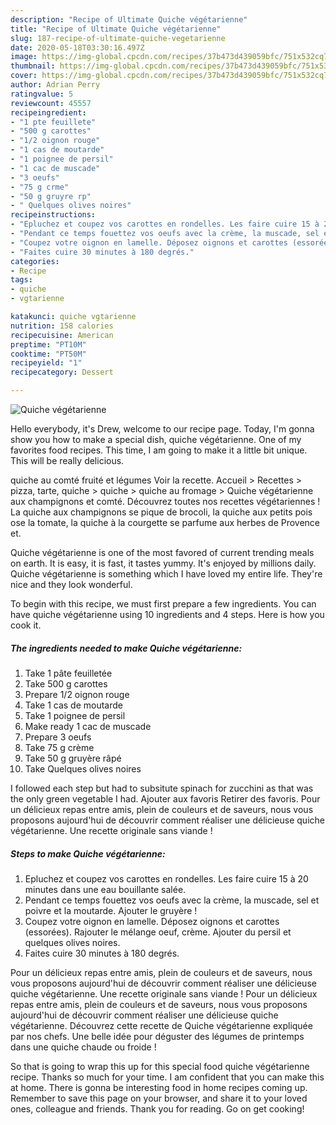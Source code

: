 ```yaml
---
description: "Recipe of Ultimate Quiche végétarienne"
title: "Recipe of Ultimate Quiche végétarienne"
slug: 187-recipe-of-ultimate-quiche-vegetarienne
date: 2020-05-18T03:30:16.497Z
image: https://img-global.cpcdn.com/recipes/37b473d439059bfc/751x532cq70/quiche-vegetarienne-photo-principale-de-la-recette.jpg
thumbnail: https://img-global.cpcdn.com/recipes/37b473d439059bfc/751x532cq70/quiche-vegetarienne-photo-principale-de-la-recette.jpg
cover: https://img-global.cpcdn.com/recipes/37b473d439059bfc/751x532cq70/quiche-vegetarienne-photo-principale-de-la-recette.jpg
author: Adrian Perry
ratingvalue: 5
reviewcount: 45557
recipeingredient:
- "1 pte feuillete"
- "500 g carottes"
- "1/2 oignon rouge"
- "1 cas de moutarde"
- "1 poignee de persil"
- "1 cac de muscade"
- "3 oeufs"
- "75 g crme"
- "50 g gruyre rp"
- " Quelques olives noires"
recipeinstructions:
- "Epluchez et coupez vos carottes en rondelles. Les faire cuire 15 à 20 minutes dans une eau bouillante salée."
- "Pendant ce temps fouettez vos oeufs avec la crème, la muscade, sel et poivre et la moutarde. Ajouter le gruyère !"
- "Coupez votre oignon en lamelle. Déposez oignons et carottes (essorées). Rajouter le mélange oeuf, crème. Ajouter du persil et quelques olives noires."
- "Faites cuire 30 minutes à 180 degrés."
categories:
- Recipe
tags:
- quiche
- vgtarienne

katakunci: quiche vgtarienne 
nutrition: 158 calories
recipecuisine: American
preptime: "PT10M"
cooktime: "PT50M"
recipeyield: "1"
recipecategory: Dessert

---
```



![Quiche végétarienne](https://img-global.cpcdn.com/recipes/37b473d439059bfc/751x532cq70/quiche-vegetarienne-photo-principale-de-la-recette.jpg)

Hello everybody, it's Drew, welcome to our recipe page. Today, I'm gonna show you how to make a special dish, quiche végétarienne. One of my favorites food recipes. This time, I am going to make it a little bit unique. This will be really delicious.

quiche au comté fruité et légumes Voir la recette. Accueil &gt; Recettes &gt; pizza, tarte, quiche &gt; quiche &gt; quiche au fromage &gt; Quiche végétarienne aux champignons et comté. Découvrez toutes nos recettes végétariennes ! La quiche aux champignons se pique de brocoli, la quiche aux petits pois ose la tomate, la quiche à la courgette se parfume aux herbes de Provence et.

Quiche végétarienne is one of the most favored of current trending meals on earth. It is easy, it is fast, it tastes yummy. It's enjoyed by millions daily. Quiche végétarienne is something which I have loved my entire life. They're nice and they look wonderful.


To begin with this recipe, we must first prepare a few ingredients. You can have quiche végétarienne using 10 ingredients and 4 steps. Here is how you cook it.

<!--inarticleads1-->

##### The ingredients needed to make Quiche végétarienne:

1. Take 1 pâte feuilletée
1. Take 500 g carottes
1. Prepare 1/2 oignon rouge
1. Take 1 cas de moutarde
1. Take 1 poignee de persil
1. Make ready 1 cac de muscade
1. Prepare 3 oeufs
1. Take 75 g crème
1. Take 50 g gruyère râpé
1. Take  Quelques olives noires


I followed each step but had to subsitute spinach for zucchini as that was the only green vegetable I had. Ajouter aux favoris Retirer des favoris. Pour un délicieux repas entre amis, plein de couleurs et de saveurs, nous vous proposons aujourd&#39;hui de découvrir comment réaliser une délicieuse quiche végétarienne. Une recette originale sans viande ! 

<!--inarticleads2-->

##### Steps to make Quiche végétarienne:

1. Epluchez et coupez vos carottes en rondelles. Les faire cuire 15 à 20 minutes dans une eau bouillante salée.
1. Pendant ce temps fouettez vos oeufs avec la crème, la muscade, sel et poivre et la moutarde. Ajouter le gruyère !
1. Coupez votre oignon en lamelle. Déposez oignons et carottes (essorées). Rajouter le mélange oeuf, crème. Ajouter du persil et quelques olives noires.
1. Faites cuire 30 minutes à 180 degrés.


Pour un délicieux repas entre amis, plein de couleurs et de saveurs, nous vous proposons aujourd&#39;hui de découvrir comment réaliser une délicieuse quiche végétarienne. Une recette originale sans viande ! Pour un délicieux repas entre amis, plein de couleurs et de saveurs, nous vous proposons aujourd&#39;hui de découvrir comment réaliser une délicieuse quiche végétarienne. Découvrez cette recette de Quiche végétarienne expliquée par nos chefs. Une belle idée pour déguster des légumes de printemps dans une quiche chaude ou froide ! 

So that is going to wrap this up for this special food quiche végétarienne recipe. Thanks so much for your time. I am confident that you can make this at home. There is gonna be interesting food in home recipes coming up. Remember to save this page on your browser, and share it to your loved ones, colleague and friends. Thank you for reading. Go on get cooking!
